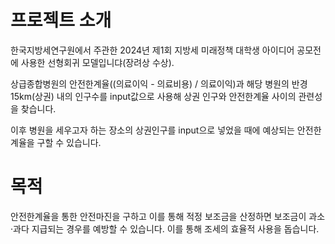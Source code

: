 # 프로젝트 소개
한국지방세연구원에서 주관한 2024년 제1회 지방세 미래정책 대학생 아이디어 공모전에 사용한 선형회귀 모델입니댜(장려상 수상).
  
   
상급종합병원의 안전한계율((의료이익 - 의료비용) / 의료이익)과 해당 병원의 반경 15km(상권) 내의 인구수를 input값으로 사용해 상권 인구와 안전한계율 사이의 관련성을 찾습니다.


이후 병원을 세우고자 하는 장소의 상권인구를 input으로 넣었을 때에 예상되는 안전한계율을 구할 수 있습니다.

# 목적
안전한계율을 통한 안전마진을 구하고 이를 통해 적정 보조금을 산정하면 보조금이 과소·과다 지급되는 경우를 예방할 수 있습니다.
이를 통해 조세의 효율적 사용을 돕습니다.

